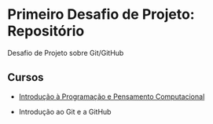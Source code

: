 # Primeiro Desafio de Projeto: Repositório

Desafio de Projeto sobre Git/GitHub

## Cursos

- [Introdução à Programação e Pensamento Computacional](Introdução_à_Programação_e_Pensamento_Computacional.md)

- Introdução ao Git e a GitHub
